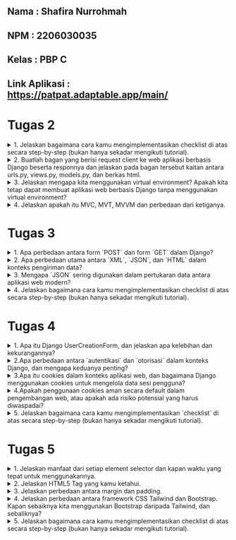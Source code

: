 ## Nama    : Shafira Nurrohmah
## NPM     : 2206030035
## Kelas   : PBP C
## Link Aplikasi : https://patpat.adaptable.app/main/

# Tugas 2
<details>
<summary>1. Jelaskan bagaimana cara kamu mengimplementasikan checklist di atas secara step-by-step (bukan hanya sekadar mengikuti tutorial).</summary>

- Hal pertama yang saya lakukan adalah membuat direktori dan repositori baru di local file dan juga di akun GitHub
- Selanjutnya membuat dan menggabungkan branch menggunakan pull request
- Membuat virtual environment `source env/bin/activate` pada terminal di IDLE VSCODE
- Selanjutnya, buat file requirements.txt dan isinya berisi daftar dependensi yang diperlukan, kemudian lakukan instalasi dengan perintah `pip3 install -r requirements.txt`.
- Inisialisasikan proyek Django dengan menjalankan perintah `django-admin startproject patpat`.
- Dalam file settings.py, tambahkan `"*"` ke dalam daftar `ALLOWED_HOSTS` dan buat berkas `.gitignore`.
- Buat aplikasi baru dengan perintah `python3 manage.py startapp main`.
- Membuat folder `templates` di dalam `main` dan menambahkan `main.html` didalamnya
- Di dalam direktori main, buat folder `templates` dan tambahkan berkas `main.html` di dalamnya.
- Konfigurasikan rute URL dengan menambahkan `path('main/', include('main.urls'))` di berkas `urls.py` dalam proyek `patpat`.
- Definisikan model bernama `product` dalam aplikasi main yang memiliki atribut seperti `name`, `price`, `description`, `pet`.
- Buat fungsi `show_main` dalam berkas `views.py`yang menyertakan konteks seperti app, name, dan class. Kemudian, render konteks ini ke dalam berkas `main.html`.
- Membuat `urls.py` pada `main` dan menambahkan ` app_name = 'main' `. Add `path('', show_main, name='show_main')` pada list `urlpatterns`.
- Terakhir, lakukan deploy aplikasi web ke Adaptable dan lakukan operasi add, commit, dan push ke repositori GitHub.
</details>

<details>
<summary>2. Buatlah bagan yang berisi request client ke web aplikasi berbasis Django beserta responnya dan jelaskan pada bagan tersebut kaitan antara urls.py, views.py, models.py, dan berkas html.</summary>
Jawab: 

<img src="/image/graphs.jpg">

Penjelasan:

Anggap saja ada seorang klien yang melakukan tindakan tertentu di sebuah situs yang menggunakan Django. Saat itu, peramban klien akan mengirimkan permintaan HTTP ke server situs tersebut, dan permintaan ini akan ditangani oleh berkas `urls.py` untuk mencari pola URL yang diminta oleh klien. Setelah itu, framework Django akan menggunakan berkas `views.py` untuk melakukan pemrosesan dan operasi logika terhadap data yang terdapat dalam berkas `models.py`. Setelah proses pemrosesan data selesai, berkas `views.py` akan mengirimkan berkas HTML yang terdapat dalam direktori `templates` kepada klien. Selanjutnya, peramban klien akan melakukan proses penyusunan ulang (rendering) berkas HTML ini sebagai tanggapan HTTP yang diterimanya.
 </details>

<details>
<summary>3. Jelaskan mengapa kita menggunakan virtual environment? Apakah kita tetap dapat membuat aplikasi web berbasis Django tanpa menggunakan virtual environment?</summary>

Kita menggunakan virtual environment dalam pengembangan aplikasi web berbasis Django karena:
1. Isolasi Dependensi: Virtual environment memungkinkan kita untuk mengisolasi dependensi dan paket Python secara terpisah untuk setiap proyek, menghindari konflik dan masalah dependensi.
2. Manajemen Versi Python: Dengan virtual environment, kita dapat menggunakan versi Python yang berbeda untuk setiap proyek, memberikan fleksibilitas dalam penggunaan versi Python yang sesuai.
3. Keamanan Proyek: Penggunaan virtual environment menjaga keamanan proyek dengan menghindari perubahan paket sistem Python yang dapat memengaruhi stabilitas atau keamanan sistem.
4. Portabilitas: Virtual environment memungkinkan proyek Python untuk tetap portabel, mudah dibagi dengan orang lain, atau dipindahkan ke server lain tanpa masalah.
Meskipun mungkin memungkinkan untuk membuat aplikasi web Django tanpa virtual environment, sebaiknya selalu menggunakan virtual environment untuk menjaga kebersihan, keamanan, dan manajemen dependensi yang efisien dalam pengembangan aplikasi Python.
</details>

<details>
<summary>4. Jelaskan apakah itu MVC, MVT, MVVM dan perbedaan dari ketiganya.</summary>

MVC (Model-View-Controller), MVT (Model-View-Template), dan MVVM (Model-View-ViewModel) adalah tiga konsep arsitektur perangkat lunak yang berfokus pada pemisahan tanggung jawab dalam pengembangan aplikasi. Berikut penjelasan singkat tentang masing-masing konsep dan perbedaannya:

1. **MVC (Model-View-Controller)**:
   - **Model**: Bertanggung jawab untuk mengelola data dan logika bisnis aplikasi.
   - **View**: Bertanggung jawab untuk menampilkan data kepada pengguna dan mengatur tampilan.
   - **Controller**: Bertanggung jawab untuk mengatur interaksi antara Model dan View serta mengendalikan alur aplikasi.

   **Perbedaan Utama**:
   - MVC adalah konsep yang umum digunakan dalam pengembangan perangkat lunak berbasis desktop dan web.
   - Controller berperan sebagai perantara antara Model dan View.
   - Penggunaan pengontrol (Controller) untuk mengatur alur aplikasi.

2. **MVT (Model-View-Template)**:
   - **Model**: Bertanggung jawab untuk mengelola data dan logika aplikasi, mirip dengan Model dalam MVC.
   - **View**: Bertanggung jawab untuk menampilkan data kepada pengguna, mirip dengan View dalam MVC.
   - **Template**: Bertanggung jawab untuk mengatur tampilan dan menggabungkan data dari Model untuk disajikan kepada pengguna.

   **Perbedaan Utama**:
   - MVT adalah konsep yang khusus digunakan dalam framework web Django, yang terkait dengan Python.
   - Template digunakan untuk merancang tampilan dan memisahkan kode HTML dari logika aplikasi.

3. **MVVM (Model-View-ViewModel)**:
   - **Model**: Mirip dengan Model dalam MVC dan MVT, mengelola data dan logika bisnis.
   - **View**: Mirip dengan View dalam MVC dan MVT, menampilkan data kepada pengguna.
   - **ViewModel**: Bertanggung jawab untuk menghubungkan Model dan View, serta mengatur tampilan data untuk ditampilkan di View.

   **Perbedaan Utama**:
   - MVVM adalah konsep yang sering digunakan dalam pengembangan aplikasi berbasis aplikasi seluler dan desktop.
   - ViewModel berfungsi sebagai perantara antara Model dan View, tetapi ViewModel memiliki lebih banyak kontrol atas tampilan data yang disajikan.

Perbedaan antara ketiganya terutama terletak pada bagaimana tanggung jawab dan peran masing-masing komponen diatur dan dipisahkan. MVC adalah konsep yang lebih umum digunakan dalam pengembangan web tradisional, sedangkan MVT khusus untuk Django, dan MVVM sering digunakan dalam aplikasi seluler dan desktop modern. Pilihan tergantung pada teknologi yang digunakan dan kebutuhan proyek pengembangan perangkat lunak.
</details>

# Tugas 3
<details>
<summary>1. Apa perbedaan antara form `POST` dan form `GET` dalam Django?</summary>

| Perbedaan         |  `POST`                                           | `GET`                                                 |
|-------------------|---------------------------------------------------|-------------------------------------------------------|
| Metode HTTP       | Mengirim data dengan metode POST.                 | Mengirim data dengan metode GET.                      |
| Tampilan URL      | Data tidak tampil dalam URL.                      | Data ditampilkan dalam URL.                           |
| Keamanan          | Lebih aman untuk mengirim data sensitif.          | Kurang aman karena data terlihat dalam URL.           |
| Panjang Data      | Tidak terbatas pada panjang data yang dikirim.    | Terbatas pada panjang URL maksimum                    |
| Cacheable         | Data biasanya tidak di-cache.                     | Data dapat di-cache (oleh proxy server atau browser). |
| Penggunaan        | Mengirim data yang akan diproses oleh server.     | Digunakan untuk mengambil data dari server.           |
| Contoh Penggunaan | Formulir login, pengeposan data sensitif.         | Pengambilan data dari URL (misalnya, pencarian).      |

</details>

<details>
<summary>2. Apa perbedaan utama antara `XML`, `JSON`, dan `HTML` dalam konteks pengiriman data?</summary>

| Perbedaan Utama      | XML                          | JSON                            | HTML                                |
|----------------------|------------------------------|---------------------------------|-------------------------------------|
| Struktur Data        | Menggunakan markup hierarkis  | Berbasis key-value pairs       | Berbasis tag dan elemen             |
| Kemampuan Pemrosesan | Tidak selalu mudah diproses oleh mesin dan manusia | Mudah diproses oleh mesin dan manusia | Dirancang untuk ditampilkan di browser |

</details>

<details>
<summary>3. Mengapa `JSON` sering digunakan dalam pertukaran data antara aplikasi web modern?</summary>

**JSON (JavaScript Object Notation)** sering digunakan dalam pertukaran data antara aplikasi web modern karena memiliki sejumlah keunggulan dan karakteristik yang sangat cocok untuk kebutuhan ini:

**Ringkas dan Mudah Dibaca:** JSON menggunakan format teks yang ringkas dan mudah dibaca oleh manusia. Ini membuatnya mudah untuk dipahami dan dianalisis, baik oleh pengembang maupun oleh mesin.

**Bahasa-Agnostik:** JSON adalah format data yang bahasa-agnostik, artinya dapat digunakan dalam berbagai bahasa pemrograman. Ini memungkinkan berbagai aplikasi yang ditulis dalam bahasa yang berbeda untuk berkomunikasi dengan mudah.

**Kemampuan Pemrosesan Mudah:** JSON dapat dengan mudah diproses oleh mesin, termasuk JavaScript di sisi klien dan bahasa pemrograman lain di sisi server. Ini membuatnya ideal untuk pertukaran data antara klien dan server dalam aplikasi web.

**Struktur Data yang Fleksibel:** JSON mendukung struktur data yang fleksibel. Anda dapat menggunakan objek dan array bersarang untuk merepresentasikan data yang kompleks dan terstruktur dengan baik.

**Dukungan untuk Tipe Data Standar:** JSON mendukung tipe data standar seperti string, angka, boolean, array, dan objek. Ini mencakup hampir semua jenis data yang umum digunakan dalam aplikasi web.
</details>

<details>
<summary>4. Jelaskan bagaimana cara kamu mengimplementasikan checklist di atas secara step-by-step (bukan hanya sekadar mengikuti tutorial).</summary>

## Input Form
<details>
<summary>Langkah 1: Buat Struktur Form </summary>
- Buat berkas `forms.py` dalam direktori main untuk membuat struktur form. 
Gunakan kode berikut:

```python
from django.forms import ModelForm
from main.models import Product

class ProductForm(ModelForm):
    class Meta:
        model = Product
        fields = ["name", "price", "description"]
```
</details>

<details>
<summary>Langkah 2: Tambahkan fungsi Views</summary>
- Buka berkas `views.py` dalam direktori main dan tambahkan import yang diperlukan.
Gunakan kode berikut:

```python
from django.http import HttpResponseRedirect
from main.forms import ProductForm
from django.urls import reverse
```

- Tambahkan fungsi create_product untuk menampilkan dan memproses form.
```python
def create_product(request):
    form = ProductForm(request.POST or None)

    if form.is_valid() and request.method == "POST":
        form.save()
        return HttpResponseRedirect(reverse('main:show_main'))

    context = {'form': form}
    return render(request, "create_product.html", context)
```

</details>

<details>
<summary>Langkah 3: Perbaikin fungsi `show_main`</summary>
- Perbarui fungsi `show_main` dalam `views.py` untuk menampilkan data produk yang ada dengan melanjutkan dari tugas sebelumnya.
</details>

<details>
<summary>Langkah 4: Tambahkan URL</summary>
- Buka berkas `urls.py` dalam direktori `main` dan tambahkan URL untuk akses fungsi `create_product`.

```python
path('create-product', create_product, name='create_product'),
```
</details>

<details>
<summary>Langkah 5: Buat Form HTML</summary>
Buat berkas `create_product.html` dalam direktori `main/templates` dan tambahkan kode form HTML.

```python
{% extends 'base.html' %} 

{% block content %}
<h2>Add New Product</h2>

<form method="POST">
    {% csrf_token %}
    <table>
        {{ form.as_table }}
        <tr>
            <td></td>
            <td>
                <input type="submit" value="Add Product"/>
            </td>
        </tr>
    </table>
</form>

{% endblock %}
```
</details>

<details>
<summary>Langkah 6: Tampilkan Data pada Halaman Utama</summary>
Perbarui berkas `main.html` dalam direktori `main/templates` untuk menampilkan data produk dalam bentuk tabel dan tombol "Add New Product" yang akan mengarahkan ke halaman form.
</details>

## 5 Fungsi Views
Berikut adalah langkah-langkah singkat untuk menjawab pertanyaan tentang cara menambahkan 5 fungsi views untuk melihat objek yang sudah ditambahkan dalam format HTML, XML, JSON, XML by ID, dan JSON by ID dalam Django:

<details>
<summary>Mengembalikan Data dalam Format HTML</summary>

1. Buat fungsi view yang mengambil data produk dalam format HTML.
2. Tambahkan URL untuk mengakses fungsi tersebut.
</details>
<details>
<summary>Mengembalikan Data dalam Format XML</summary>

1. Buat fungsi view yang mengambil data produk dalam format XML.
2. Gunakan serializer untuk mengonversi data ke dalam format XML.
3. Tambahkan URL untuk mengakses fungsi tersebut.

```python
def show_xml(request):
    data = Item.objects.all()
    return HttpResponse(serializers.serialize("xml", data), content_type="application/xml")
```
</details>
<details>
<summary>Mengembalikan Data dalam Format JSON</summary>

1. Buat fungsi view yang mengambil data produk dalam format JSON.
2. Gunakan serializer untuk mengonversi data ke dalam format JSON.
3. Tambahkan URL untuk mengakses fungsi tersebut.

```python
def show_json(request):
    data = Product.objects.all()
    return HttpResponse(serializers.serialize("json", data), content_type="application/json")
```
</details>
<details>
<summary>Mengembalikan Data dalam Format XML by ID</summary>

1. Buat fungsi view yang mengambil data produk berdasarkan ID dalam format XML.
2. Gunakan serializer untuk mengonversi data ke dalam format XML.
3. Tambahkan URL dengan parameter ID untuk mengakses fungsi tersebut.

```python
def show_xml_by_id(request, id):
    data = Product.objects.filter(pk=id)
    return HttpResponse(serializers.serialize("xml", data), content_type="application/xml")
```
</details>
<details>
<summary>Mengembalikan Data dalam Format JSON by ID</summary>

1. Buat fungsi view yang mengambil data produk berdasarkan ID dalam format JSON.
2. Gunakan serializer untuk mengonversi data ke dalam format JSON.
3. Tambahkan URL dengan parameter ID untuk mengakses fungsi tersebut.

```python
def show_json_by_id(request, id):
    data = Product.objects.filter(pk=id)
    return HttpResponse(serializers.serialize("json", data), content_type="application/json")
```
</details>

Setelah mengikuti langkah-langkah ini, Anda akan memiliki lima fungsi views yang dapat digunakan untuk melihat objek yang sudah ditambahkan dalam berbagai format (HTML, XML, JSON) serta berdasarkan ID dalam format XML dan JSON. Pastikan untuk menambahkan URL yang sesuai agar Anda dapat mengakses fungsi-fungsi tersebut.

## Membuat Routing URL
Tambahkan semua path URL fungsi yang telah disebutkan di atas ke dalam variabel `urlpatterns` dalam berkas `urls.py` di direktori main. Jangan lupa untuk mengimpor fungsi-fungsi tersebut dari `views.py`. Lalu menambahkan kode:

```python
from django.urls import path
from main.views import show_main, create_item, show_xml, show_json, show_xml_by_id, show_json_by_id

app_name = 'main'

urlpatterns = [
    path('', show_main, name='show_main'),
    path('create-item', create_item, name='create_item'),
    path('xml/', show_xml, name='show_xml'), 
    path('json/', show_json, name='show_json'),
    path('xml/<int:id>/', show_xml_by_id, name='show_xml_by_id'),
    path('json/<int:id>/', show_json_by_id, name='show_json_by_id'),  
]
```
Dengan ini kita telah menambahkan path URL, mengintegrasikan fungsi-fungsi tersebut ke dalam aplikasi Django Anda, sehingga kita dapat mengaksesnya melalui URL yang sesuai. Setelah menambahkan kode ini, jalankan perintah `python manage.py runserver` dan kunjungi http://localhost:8000 untuk mengakses aplikasi.

## Screenshot POSTMAN
<details>
<summary>1. HTML</summary>
<img src="/image/1.jpg">
</details>

<details>
<summary>2. XML</summary>
<img src="/image/2.jpg">
</details>

<details>
<summary>3. JSON</summary>
<img src="/image/3.jpg">
</details>

<details>
<summary>4. XML BY ID</summary>
<img src="/image/4.jpg">
</details>

<details>
<summary>5. JSON BY ID</summary>
<img src="/image/5.jpg">
</details>
</details>

# Tugas 4
<details>
<summary>1. Apa itu Django UserCreationForm, dan jelaskan apa kelebihan dan kekurangannya?</summary>

|                                               **UserCreationForm**                                                          |
|-----------------------------------------------------------------------------------------------------------------------------|
|`UserCreationForm` adalah impor bawaan yang memudahkan proses pembuatan form pendaftaran pengguna dalam aplikasi web. Dengan form ini, pengguna baru dapat mendaftar dengan mudah di situs web Anda tanpa harus menulis kode dari awal. Fitur-fitur utama dari UserCreationForm meliputi validasi otomatis untuk nama pengguna, kata sandi, serta konfirmasi kata sandi. Formulir ini juga mencakup tombol "Daftar" yang menginisiasi proses pendaftaran pengguna dengan data yang diisi.|


| **Kelebihan**                                       | **Kekurangan**                                                                    |
|-----------------------------------------------------|-----------------------------------------------------------------------------------|
| Kemudahan penggunaan                                | Keterbatasan fitur jika memerlukan pendaftaran pengguna secara kustom             |
| Penghematan waktu dalam pengembangan                | Tampilan standar yang mungkin memerlukan penyesuaian lebih lanjut                 |
| Integrasi dengan model pengguna Django              | Perlu kustomisasi jika memerlukan tampilan yang sangat spesifik                   |
| Kemungkinan kustomisasi                             | Bergantung pada Django dan tidak cocok untuk pengembangan di luar kerangka Django |

</details>

 <details>
<summary>2.Apa perbedaan antara `autentikasi` dan `otorisasi` dalam konteks Django, dan mengapa keduanya penting?</summary>

| Fitur                       | Autentikasi                                      | Otorisasi                                   |
|-----------------------------|-------------------------------------------------|---------------------------------------------|
| Definisi                   | Proses verifikasi identitas pengguna            | Proses memberikan izin akses kepada pengguna |
| Apa yang Diperiksa         | Apakah pengguna adalah pengguna yang sebenarnya | Apakah pengguna memiliki izin yang sesuai   |
| Tujuan Utama               | Memastikan identitas pengguna                   | Memastikan pengguna memiliki akses yang sesuai |
| Contoh Implementasi        | Proses login dengan username dan password      | Menentukan apakah pengguna dapat mengakses halaman tertentu |
| Contoh Kode Django        | `authenticate(username=username, password=password)` | `@permission_required('some_permission')`   |
| Pentingnya dalam Aplikasi  | Memastikan pengguna hanya bisa mengakses akun mereka sendiri | Mencegah pengguna yang tidak sah mengakses data rahasia atau tindakan tertentu |
| Contoh Kebijakan Keamanan | Kebijakan pengguna harus memasukkan kata sandi yang benar untuk masuk | Kebijakan pengguna hanya bisa mengakses halaman admin jika mereka adalah superuser |
</details>

<details>
<summary>3.Apa itu cookies dalam konteks aplikasi web, dan bagaimana Django menggunakan cookies untuk mengelola data sesi pengguna?</summary>

**Cookies** adalah file teks kecil yang disimpan pada perangkat pengguna saat mereka mengunjungi sebuah situs web. Dalam konteks aplikasi web, cookies digunakan untuk menyimpan informasi khusus pengguna, seperti preferensi, data masukan, atau data sesi. Mereka biasanya digunakan oleh aplikasi web untuk mengenali pengguna saat mereka kembali ke situs yang sama atau untuk menyimpan informasi yang perlu dipertahankan selama sesi pengguna.

| Langkah | Deskripsi |
| ------- | --------- |
| 1       | **Impor Modul**<br>Impor modul yang diperlukan seperti `django.http` di dalam berkas `views.py` atau berkas yang sesuai. Ini diperlukan untuk mengelola cookies. |
| 2       | **Mengatur Nilai Cookies**<br>Setelah pengguna berhasil masuk atau sesi dimulai, Anda dapat mengatur nilai cookies menggunakan objek `HttpResponse`|
| 3       | **Mengambil Nilai Cookies**<br>Untuk mengambil nilai cookies yang telah disimpan, Anda dapat menggunakan `request.COOKIES`|
| 4       | **Menghapus Cookies**<br>Jika Anda ingin menghapus cookie yang sudah ada, Anda dapat menggunakan metode `.delete_cookie()`|
| 5       | **Keamanan Cookies**<br>Penting untuk tidak menyimpan data sensitif atau kata sandi dalam cookies karena cookies bersifat terbuka dan dapat dibaca oleh pengguna. Untuk data sensitif, gunakan sesi Django yang lebih aman. Pastikan untuk menggantikan contoh kode dengan kode yang sesuai dengan kebutuhan aplikasi.|

Dengan mengikuti langkah-langkah ini, Anda dapat menggunakan cookies dalam Django untuk mengelola data sesi pengguna dengan aman. Pastikan untuk menggantikan contoh kode dengan kode yang sesuai dengan kebutuhan aplikasi Anda.

</details>

<details>
<summary>4.Apakah penggunaan cookies aman secara default dalam pengembangan web, atau apakah ada risiko potensial yang harus diwaspadai?</summary>

| Langkah                          | Deskripsi                                                                                           |
|----------------------------------|-----------------------------------------------------------------------------------------------------|
| Penggunaan Cookies dalam Web     | Penggunaan cookies dalam pengembangan web memiliki risiko potensial yang perlu diwaspadai. Ini adalah sejenis file kecil yang digunakan untuk menyimpan informasi sederhana, seperti preferensi atau sesi login pengguna.                                                                                                                       |
| Keamanan Data                    | Cookies bisa berisi informasi sensitif jika tidak dienkripsi dengan benar, seperti informasi akun pengguna. Pencurian data ini bisa berakibat fatal.                         |
| Potensi Pencurian Cookie         | Penyerang dapat mencuri cookies dari perangkat pengguna, membahayakan keamanan informasi dan akun pengguna.                                                       |
| Privasi                          | Cookies juga bisa digunakan untuk melacak aktivitas online tanpa izin, yang dapat mengganggu privasi pengguna.   |
| Modifikasi Cookie                | Pengguna dengan pengetahuan teknis dapat memanipulasi cookies, memungkinkan akses yang tidak sah atau perubahan data.      |
| Tindakan Keamanan                | Untuk meningkatkan keamanan penggunaan cookies, pastikan untuk menggunakan HTTPS, enkripsi data sensitif dalam cookies, dan menjaga sesi login tetap aman.|
| Kesimpulan                       | Penggunaan cookies adalah alat yang berguna dalam pengembangan web, tetapi perlu diwaspadai risiko yang terkait dan tindakan keamanan yang sesuai harus diambil.|

</details>

<details>
<summary>5. Jelaskan bagaimana cara kamu mengimplementasikan `checklist` di atas secara step-by-step (bukan hanya sekadar mengikuti tutorial).</summary>

1. **Membuat Fungsi Registrasi dan Form Registrasi:**
   - Buat fungsi `register` di `views.py` untuk menangani proses registrasi pengguna.
   - Gunakan modul `UserCreationForm` untuk membuat formulir registrasi pengguna dengan mudah.
   - Validasi dan simpan data registrasi pengguna menggunakan formulir.
   - Berikan pesan konfirmasi setelah registrasi berhasil.
   - Buat halaman HTML `register.html` untuk tampilan formulir registrasi.
   - Tambahkan URL path untuk registrasi.

2. **Membuat Fungsi Login:**
   - Buat fungsi `login_user` di `views.py` untuk menangani proses login pengguna.
   - Gunakan modul `authenticate` dan `login` untuk melakukan autentikasi pengguna.
   - Validasi data masuk pengguna.
   - Buat halaman HTML `login.html` untuk tampilan formulir login.
   - Tambahkan URL path untuk login.

3. **Membuat Fungsi Logout:**
   - Buat fungsi `logout_user` di `views.py` untuk menangani proses logout pengguna.
   - Gunakan modul `logout` untuk menghapus sesi pengguna yang saat ini masuk.
   - Tambahkan tombol logout pada halaman utama.

4. **Merestriksi Akses Halaman Main:**
   - Tambahkan `@login_required` decorator untuk membatasi akses ke halaman utama hanya untuk pengguna yang sudah login.
   - Pengguna yang tidak terautentikasi akan diarahkan ke halaman login.

5. **Menggunakan Data Dari Cookies:**
   - Gunakan cookies untuk menyimpan informasi, seperti data terakhir login pengguna.
   - Saat pengguna login, set cookie dengan data terakhir login.
   - Tampilkan data cookies di halaman utama.
   - Hapus cookie saat pengguna logout.

6. **Menghubungkan Model Product dengan User:**
   - Hubungkan setiap objek Product dengan pengguna yang membuatnya menggunakan ForeignKey.
   - Modifikasi fungsi `create_product` untuk mengaitkan produk yang dibuat dengan pengguna yang sedang login.
   - Tampilkan produk yang dimiliki oleh pengguna yang sedang login di halaman utama.

7. **Menambahkan Bonus:**
   - Pembuatan Fungsi dalam views.py:
        1. Membuat tiga fungsi di views.py yang akan diakses melalui URL:
            - add_product: Menambahkan satu unit produk ke keranjang belanja.
            - decrement_product: Mengurangi satu unit produk dari keranjang belanja.
            - remove_product: Menghapus produk dari keranjang belanja.
        Fungsi ini menerima permintaan POST dan memprosesnya sesuai dengan tombol yang ditekan pada halaman HTML.
        2. Konfigurasi URL dalam urls.py:
            - Menambahkan tiga pola URL yang akan mengarahkan permintaan ke fungsi yang sesuai di views.py. 
            - Setiap pola URL memiliki parameter product_id untuk mengidentifikasi produk yang akan diubah.
        3. Penggunaan Tombol dalam main.html:
            - Di dalam file template main.html, Anda telah menambahkan tombol yang akan digunakan untuk menambah, mengurangi, dan menghapus produk.
            - Setiap tombol terletak dalam sebuah <form> yang mengirimkan permintaan POST ke URL yang sesuai dengan aksi yang diinginkan (add_product, decrement_product, atau remove_product).
            - Tombol memiliki nama yang berbeda (Tambah, Kurang, atau Hapus) sehingga Anda dapat membedakan aksi yang diambil dalam fungsi views.py.

</details>


# Tugas 5

<details>
<summary> 1. Jelaskan manfaat dari setiap element selector dan kapan waktu yang tepat untuk menggunakannya.</summary>

**Element Selector** merupakan salah satu jenis selektor dalam CSS yang berfungsi untuk memilih elemen HTML berdasarkan jenis atau nama elemen yang digunakan. Dalam CSS, terdapat beberapa variasi selektor elemen yang sering digunakan, dan masing-masingnya memiliki kegunaan dan waktu yang sesuai untuk digunakan. Berikut ini adalah beragam jenis selektor elemen beserta manfaat dan situasi penggunaannya yang tepat:

| Jenis Selector                  | Manfaat                                                                           | Waktu Penggunaan                                                                                                 |
|---------------------------------|-----------------------------------------------------------------------------------|-------------------------------------------------------------------------------------------------------------------|
| Universal Selector (*)           | Memilih semua elemen pada halaman web.                                            | Jarang digunakan secara eksplisit karena dapat berdampak besar pada performa. Dapat digunakan untuk menerapkan gaya umum pada semua elemen.                |
| Type Selector (e.g., p, h1, div) | Memilih semua elemen dengan jenis atau tipe yang spesifik misalnya, `<p>`, `<h1>`, `<div>`. | Digunakan ketika ingin mengaplikasikan gaya khusus pada jenis elemen tertentu pada halaman.                      |
| Class Selector (e.g., .class-name) | Memilih semua elemen yang memiliki atribut class tertentu.                       | Berguna saat ingin mengaplikasikan gaya pada sekelompok elemen yang memiliki kelas yang sama. Dapat digunakan berulang-ulang pada halaman yang berbeda. |
| ID Selector (e.g., #element-id)  | Memilih elemen dengan atribut ID tertentu.                                        | Digunakan ketika ingin mengaplikasikan gaya atau logika tertentu pada elemen yang memiliki ID unik. Sebaiknya digunakan satu kali untuk setiap ID pada halaman. |
| Attribute Selector (e.g., [attribute=value]) | Memilih elemen berdasarkan atribut dan nilai atribut yang spesifik.         | Berguna ketika ingin mengaplikasikan gaya atau logika pada elemen dengan atribut tertentu, seperti mengubah gaya tautan dengan atribut "href" tertentu. |
| Pseudo-class Selector (e.g., :hover, :first-child) | Memilih elemen berdasarkan keadaan atau status tertentu.                  | Digunakan untuk memberikan efek interaktif atau gaya tambahan pada elemen berdasarkan interaksi pengguna atau posisi dalam struktur dokumen. |
| Pseudo-element Selector (e.g., ::before, ::after) | Memilih dan menggabungkan elemen palsu yang dibuat dengan CSS.         | Digunakan ketika ingin menambahkan konten tambahan ke dalam elemen, seperti ikon atau garis bawah pada tautan.       |

</details>

<details>
<summary> 2. Jelaskan HTML5 Tag yang kamu ketahui. </summary>


| Tag HTML5       | Deskripsi                                                     |
|-----------------|---------------------------------------------------------------|
| `<div>`         | Tag umum yang digunakan untuk mengelompokkan dan memformat elemen. |
| `<p>`           | Digunakan untuk menampilkan paragraf teks.                       |
| `<a>`           | Untuk membuat tautan atau hyperlink ke halaman lain.             |
| `<img>`         | Digunakan untuk menampilkan gambar pada halaman web.             |
| `<ul>` dan `<ol>`  | Untuk membuat daftar tak berurutan (unordered list) dan daftar terurut (ordered list). |
| `<li>`          | Digunakan dalam elemen `<ul>` dan `<ol>` untuk mendefinisikan item dalam daftar. |
| `<h1>`, `<h2>`, ... `<h6>` | Digunakan untuk menandai judul atau heading dengan tingkat kepentingan yang berbeda. |
| `<form>`        | Untuk membuat formulir yang memungkinkan pengguna mengirimkan data. |
| `<input>`       | Digunakan dalam elemen `<form>` untuk membuat berbagai jenis elemen input, seperti teks, email, dan lainnya. |
| `<button>`      | Untuk membuat tombol interaktif yang dapat digunakan untuk tindakan pengguna. |

</details>

<details>
<summary> 3. Jelaskan perbedaan antara margin dan padding. </summary>

**Margin** adalah jarak luar elemen: Margin adalah ruang di sekitar elemen HTML, di luar batas elemen itu sendiri. Margin adalah jarak antara elemen tersebut dengan elemen-elemen lain di sekitarnya.
Tidak berpengaruh pada latar belakang: Margin tidak memiliki latar belakang atau warna. Ini hanya mengatur jarak antara elemen-elemen.
Mempengaruhi tata letak keseluruhan: Margin dapat memengaruhi tata letak keseluruhan halaman dengan memengaruhi jarak antara elemen-elemen di dalamnya.
Nilai negatif diizinkan: Anda dapat mengatur margin dengan nilai negatif untuk menggeser elemen lebih dekat ke elemen lain.
Padding:

**Padding** adalah jarak di dalam elemen: Padding adalah ruang di dalam batas elemen HTML. Ini adalah jarak antara batas elemen dan kontennya sendiri.
Pengaruh pada latar belakang: Padding dapat memiliki latar belakang atau warna, sehingga memengaruhi bagian dalam elemen.
Mempengaruhi ukuran elemen: Padding memengaruhi ukuran total elemen. Misalnya, jika Anda memberikan padding pada sebuah kotak, ukuran kotak tersebut akan bertambah sesuai dengan padding yang ditentukan.
Nilai negatif jarang digunakan: Padding jarang diatur dengan nilai negatif, dan dalam banyak kasus, itu tidak dianjurkan karena dapat menghasilkan tampilan yang tidak diinginkan.
</details>
 

<details>
<summary> 4. Jelaskan perbedaan antara framework CSS Tailwind dan Bootstrap. Kapan sebaiknya kita menggunakan Bootstrap daripada Tailwind, dan sebaliknya? </summary>

| Aspek                         | Bootstrap                                                | Tailwind CSS                                                   |
|-------------------------------|----------------------------------------------------------|-----------------------------------------------------------------|
| **Filosofi Desain**           | Lebih mengikuti desain yang telah ditentukan dengan banyak komponen siap pakai. | Lebih mendukung pendekatan "utility-first," memungkinkan penyesuaian yang lebih besar dan desain yang lebih bebas.  |
| **Kustomisasi**               | Terdapat opsi kustomisasi, tetapi perlu melewati proses yang lebih rumit. | Sangat fleksibel dan mudah dikustomisasi melalui pengaturan kelas CSS.    |
| **Kesulitan Penggunaan**      | Lebih mudah bagi pemula karena komponen-komponen sudah ada dan mudah digunakan. | Memiliki kurva belajar yang lebih tinggi karena Anda harus memahami kelas-kelas utility. |
| **Performa**                   | Lebih berat dibandingkan dengan Tailwind karena berisi lebih banyak CSS. | Lebih ringan karena hanya menggunakan apa yang diperlukan, sehingga biasanya lebih cepat. |
| **Komunitas dan Ekosistem**   | Memiliki komunitas yang besar dan banyak dukungan serta dokumentasi. | Meskipun komunitasnya tumbuh, masih lebih kecil daripada Bootstrap.  |
| **Proyek Skala Besar**         | Cocok untuk proyek besar dan kompleks yang memerlukan desain yang konsisten. | Cocok untuk proyek-proyek yang memerlukan kustomisasi desain yang ekstensif dan inovatif. |
| **Kecepatan Pengembangan**    | Dapat mempercepat pengembangan dengan komponen siap pakai. | Memerlukan lebih banyak penulisan kode tetapi lebih fleksibel dalam penyesuaian desain. |
| **Kapan Sebaiknya Digunakan** | Sebaiknya digunakan jika Anda ingin memulai dengan cepat dan perlu komponen-komponen yang sudah siap. | Sebaiknya digunakan jika Anda ingin kustomisasi desain yang tinggi dan memiliki kebutuhan yang sangat spesifik. |
</details>

<details>
<summary>  5. Jelaskan bagaimana cara kamu mengimplementasikan checklist di atas secara step-by-step (bukan hanya sekadar mengikuti tutorial).</summary>

1. **CSS Umum**:
    - Bagian CSS umum yang digunakan untuk mengatur berbagai aspek tampilan halaman web.

2. **Body Styling**:
    - Styling untuk elemen `<body>` yang mengatur font, margin, padding, latar belakang, dan ketinggian minimum halaman.

3. **Header Styling**:
    - Styling untuk elemen `<header>` yang mencakup warna latar belakang, warna teks, penjajaran teks, dan padding.

4. **Container Styling**:
    - Styling untuk elemen dengan kelas "container" yang mencakup lebar maksimum, margin, padding, penjajaran teks, tata letak grid dengan tiga kolom, dan jarak antar elemen.

5. **Pet Card Styling**:
    - Styling untuk elemen dengan kelas "pet-card" yang mencakup warna latar belakang, border, padding, sudut bulat, penjajaran teks, dan bayangan.

6. **Button Styling**:
    - Styling untuk elemen dengan kelas "btn" yang digunakan untuk tombol. Ini mencakup warna latar belakang, warna teks, padding, border, sudut bulat, kursor, dan margin atas.

7. **Heading Styling**:
    - Styling untuk elemen-elemen `<h1>`, `<h2>`, `<h3>`, `<h5>` yang mencakup ukuran font, warna teks, dan margin.

8. **Paragraph Styling**:
    - Styling untuk elemen `<p>` yang mencakup ukuran font.

9. **Image Styling**:
    - Styling untuk elemen `<img>` yang mencakup penampilan gambar dengan membatasi lebar maksimum dan menjaga aspek rasio.

10. **Table Styling**:
    - Styling untuk elemen `<table>` yang mencakup lebar, margin bawah, dan pengaturan border-collapse.

11. **Table Header Styling**:
    - Styling untuk elemen-elemen `<th>` dalam tabel yang mencakup warna latar belakang, warna teks, tebal huruf, penjajaran teks, dan padding.

12. **Table Data Styling**:
    - Styling untuk elemen-elemen `<td>` dalam tabel yang mencakup padding, border, dan penjajaran teks.

13. **Add Product Button Styling**:
    - Styling untuk tombol "Add New Product" yang mencakup penjajaran teks, margin atas, dan font tebal.

14. **Logout Button Styling**:
    - Styling untuk tombol "Logout" yang mencakup penjajaran teks, margin atas, dan font tebal.

15. **Background Color**:
    - `background-color` digunakan untuk mengatur warna latar belakang elemen, seperti header dan kartu hewan peliharaan.
    - Misalnya, `background-color: #751A60;` mengatur latar belakang dengan warna ungu tua.

16. **Font Color**:
    - `color` digunakan untuk mengatur warna teks dalam elemen, seperti header, teks harga, dan deskripsi produk.
    - Misalnya, `color: #fff;` mengatur warna teks menjadi putih.

17. **Warna Tombol**:
    - Warna tombol, seperti "Add New Product" dan "Logout," juga diatur dengan `background-color` dan `color`.
    - Misalnya, tombol "Add New Product" memiliki `background-color: #751A60;` dan `color: #fff;`, yang menghasilkan tombol dengan latar belakang ungu tua dan teks putih.

18. **Warna Header**:
    - Warna latar belakang header diatur dengan `background-color: #751A60;`, yang memberikan header latar belakang ungu tua.
    - Warna teks diatur dengan `color: #fff;`, yang memberikan teks pada header warna putih.

19. **Warna Judul Tabel**:
    - Warna latar belakang judul tabel (elemen `<th>`) diatur dengan `background-color: #751A60;`, yang menghasilkan latar belakang ungu tua.
    - Warna teks judul tabel diatur dengan `color: #fff;`, yang memberikan teks pada judul tabel warna putih.

20. **Warna Teks dalam Tabel**:
    - Warna teks dalam sel tabel (elemen `<td>`) diatur dengan `color: #751A60;`, yang memberikan teks warna ungu tua pada sel tabel.
</details>

</details>
</details>


